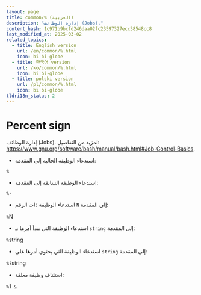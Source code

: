 ```yaml
---
layout: page
title: common/% (العربية)
description: "إدارة الوظائف (Jobs)."
content_hash: 1c971b9bcfd246daa02fc23597327ecc38548cc8
last_modified_at: 2025-03-02
related_topics:
  - title: English version
    url: /en/common/%.html
    icon: bi bi-globe
  - title: 한국어 version
    url: /ko/common/%.html
    icon: bi bi-globe
  - title: polski version
    url: /pl/common/%.html
    icon: bi bi-globe
tldri18n_status: 2
---
```

# Percent sign

إدارة الوظائف (Jobs).
لمزيد من التفاصيل: <https://www.gnu.org/software/bash/manual/bash.html#Job-Control-Basics>.

- استدعاء الوظيفة الحالية إلى المقدمة:

`%`

- استدعاء الوظيفة السابقة إلى المقدمة:

`%-`

- استدعاء الوظيفة ذات الرقم `N` إلى المقدمة:

`%`<span class="tldr-var badge badge-pill bg-dark-lm bg-white-dm text-white-lm text-dark-dm font-weight-bold">N</span>

- استدعاء الوظيفة التي يبدأ أمرها بـ `string` إلى المقدمة:

`%`<span class="tldr-var badge badge-pill bg-dark-lm bg-white-dm text-white-lm text-dark-dm font-weight-bold">string</span>

- استدعاء الوظيفة التي يحتوي أمرها على `string` إلى المقدمة:

`%?`<span class="tldr-var badge badge-pill bg-dark-lm bg-white-dm text-white-lm text-dark-dm font-weight-bold">string</span>

- استئناف وظيفة معلقة:

`%`<span class="tldr-var badge badge-pill bg-dark-lm bg-white-dm text-white-lm text-dark-dm font-weight-bold">1</span>` &`
